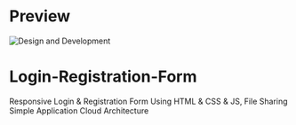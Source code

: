 # Preview
![Design and Development](https://github.com/JunaidShamnad/SignIn-SignUp-Form/blob/main/img/Login%20%26%20Registration%20Form.png)

# Login-Registration-Form
Responsive Login &amp; Registration Form Using HTML &amp; CSS &amp; JS, File Sharing Simple Application Cloud Architecture 
